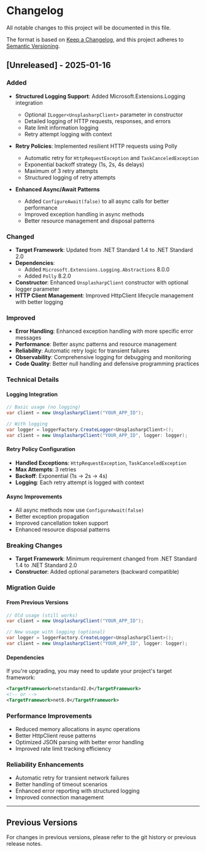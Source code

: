 # Changelog

All notable changes to this project will be documented in this file.

The format is based on [Keep a Changelog](https://keepachangelog.com/en/1.0.0/),
and this project adheres to [Semantic Versioning](https://semver.org/spec/v2.0.0.html).

## [Unreleased] - 2025-01-16

### Added
- **Structured Logging Support**: Added Microsoft.Extensions.Logging integration
  - Optional `ILogger<UnsplasharpClient>` parameter in constructor
  - Detailed logging of HTTP requests, responses, and errors
  - Rate limit information logging
  - Retry attempt logging with context

- **Retry Policies**: Implemented resilient HTTP requests using Polly
  - Automatic retry for `HttpRequestException` and `TaskCanceledException`
  - Exponential backoff strategy (1s, 2s, 4s delays)
  - Maximum of 3 retry attempts
  - Structured logging of retry attempts

- **Enhanced Async/Await Patterns**
  - Added `ConfigureAwait(false)` to all async calls for better performance
  - Improved exception handling in async methods
  - Better resource management and disposal patterns

### Changed
- **Target Framework**: Updated from .NET Standard 1.4 to .NET Standard 2.0
- **Dependencies**: 
  - Added `Microsoft.Extensions.Logging.Abstractions` 8.0.0
  - Added `Polly` 8.2.0
- **Constructor**: Enhanced `UnsplasharpClient` constructor with optional logger parameter
- **HTTP Client Management**: Improved HttpClient lifecycle management with better logging

### Improved
- **Error Handling**: Enhanced exception handling with more specific error messages
- **Performance**: Better async patterns and resource management
- **Reliability**: Automatic retry logic for transient failures
- **Observability**: Comprehensive logging for debugging and monitoring
- **Code Quality**: Better null handling and defensive programming practices

### Technical Details

#### Logging Integration
```csharp
// Basic usage (no logging)
var client = new UnsplasharpClient("YOUR_APP_ID");

// With logging
var logger = loggerFactory.CreateLogger<UnsplasharpClient>();
var client = new UnsplasharpClient("YOUR_APP_ID", logger: logger);
```

#### Retry Policy Configuration
- **Handled Exceptions**: `HttpRequestException`, `TaskCanceledException`
- **Max Attempts**: 3 retries
- **Backoff**: Exponential (1s → 2s → 4s)
- **Logging**: Each retry attempt is logged with context

#### Async Improvements
- All async methods now use `ConfigureAwait(false)`
- Better exception propagation
- Improved cancellation token support
- Enhanced resource disposal patterns

### Breaking Changes
- **Target Framework**: Minimum requirement changed from .NET Standard 1.4 to .NET Standard 2.0
- **Constructor**: Added optional parameters (backward compatible)

### Migration Guide

#### From Previous Versions
```csharp
// Old usage (still works)
var client = new UnsplasharpClient("YOUR_APP_ID");

// New usage with logging (optional)
var logger = loggerFactory.CreateLogger<UnsplasharpClient>();
var client = new UnsplasharpClient("YOUR_APP_ID", logger: logger);
```

#### Dependencies
If you're upgrading, you may need to update your project's target framework:
```xml
<TargetFramework>netstandard2.0</TargetFramework>
<!-- or -->
<TargetFramework>net6.0</TargetFramework>
```

### Performance Improvements
- Reduced memory allocations in async operations
- Better HttpClient reuse patterns
- Optimized JSON parsing with better error handling
- Improved rate limit tracking efficiency

### Reliability Enhancements
- Automatic retry for transient network failures
- Better handling of timeout scenarios
- Enhanced error reporting with structured logging
- Improved connection management

---

## Previous Versions

For changes in previous versions, please refer to the git history or previous release notes.
